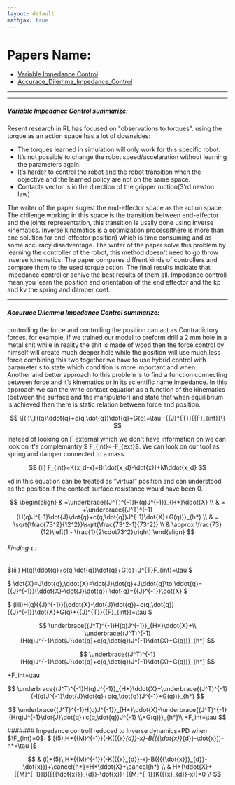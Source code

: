 ```yaml
---
layout: default
mathjax: true
---
```

# Papers Name:

- [Variable Impedance Control](#VIC)
- [Accurace_Dilemma_Impedance_Control](#ADIC)



<hr />
<hr />

<a name='VIC'></a>
##### Variable Impedance Control summarize:

Resent research in RL has focused on "observations to torques". using the torque as an action space has a lot of downsides:
* The torques learned in simulation will only work for this specific robot.
* It’s not possible to change the robot speed/accelaration without learning the parameters again.
* It’s harder to control the robot and the robot transition when the objective and the learned policy are not on the same space.
* Contacts vector is in the direction of the gripper motion(3’rd newton law)

The writer of the paper sugest the end-effector space as the action space. The chllenge working in this space is the transition
between end-effector and the joints representation, this transition is usally done using inverse kinematics. Inverse
kinamatics is a optimization process(there is more than one solution for end-effector position) which is time consuming and
as some accuracy disadventage. The writer of the paper solve this problem by learning the controller of the robot, this method 
doesn't need to go throw inverse kinematics. The paper compares diffrent kinds of controllers and compare them to the used torque
action. The final results indicate that impedance controller achive the best results of them all. Impedance controll mean you learn
the position and orientation of the end effector and the kp and kv the spring and damper coef.  

<hr />
<a name='ADIC'></a>

##### Accurace Dilemma Impedance Control summarize:

controlling the force and controlling the position can act as Contradictory forces. for example, if we trained our model to preform drill a 2 mm hole in a metal shit while in reality the shit is made of wood then the force control by himself will create much deeper hole while the position will use much less force combining this two together we have to use hybrid control with parameter s to state which condition is more important and when.  
Another and better approach to this problem is to find a function connecting between force and it’s kinematics or in its scientific name impedance. In this approach we can the write contact equation as a function of the kinematics (between the surface and the manipulator) and state that when equilibrium is achieved then there is static relation between force and position.


$$ \[(i)\,H(q)\ddot{q}+c(q,\dot{q})\dot{q}+G(q)=\tau -{{J}^{T}}{{F}_{int}}\] $$
 

Insteed of looking on F external which we don't have information on we can look on it's complemantry $ F_{int}=-F_{ext}$.
We can look on our tool as spring and damper connected to a mass.

$$ (ii) F_{int}=K(x_d-x)+B(\dot{x_d}-\dot{x})+M\ddot{x_d} $$

xd in this equation can be treated as “virtual” position and can understood as the position if the contact surface resistance would have been 0.

$$
\begin{align}
 & =\underbrace{(J^T)^{-1}H(q)J^{-1}}_{H*}\ddot{X} \\
 & = +\underbrace{(J^T)^{-1}(H(q)J^{-1}\dot{J}\dot{q}+c(q,\dot{q})J^{-1}\dot{X}+G(q))}_{h*}  \\
 & = \sqrt{\frac{73^2}{12^2}}\sqrt{\frac{73^2-1}{73^2}} \\ 
 & \approx \frac{73}{12}\left(1 - \frac{1}{2\cdot73^2}\right)
\end{align}
$$

###### Finding $\tau$ :

$(iii) H(q)\ddot{q}+c(q,\dot{q})\dot{q}+G(q)+J^{T}F_{int}=\tau $

$ \dot{X}=J\dot{q},\ddot{X}=\dot{J}\dot{q}+J\ddot{q}\to \ddot{q}={{J}^{-1}}(\ddot{X}-\dot{J}\dot{q}),\dot{q}={{J}^{-1}}\dot{X} $

$ (iiii)H(q){{J}^{-1}}(\ddot{X}-\dot{J}\dot{q})+c(q,\dot{q}){{J}^{-1}}\dot{X}+G(q)+{{J}^{T}}{{F}_{int}}=\tau $


$$ \underbrace{(J^T)^{-1}H(q)J^{-1}}_{H*}\ddot{X}+\\
\underbrace{(J^T)^{-1}(H(q)J^{-1}\dot{J}\dot{q}+c(q,\dot{q})J^{-1}\dot{X}+G(q))}_{h*} $$ 



$$ \underbrace{(J^T)^{-1}(H(q)J^{-1}\dot{J}\dot{q}+c(q,\dot{q})J^{-1}\dot{X}+G(q))}_{h*}  $$



+F_int=\tau 

$$
\underbrace{(J^T)^{-1}H(q)J^{-1}}_{H*}\ddot{X}+\underbrace{(J^T)^{-1}(H(q)J^{-1}\dot{J}\dot{q}+c(q,\dot{q})J^{-1}+G(q))}_{h*}
$$


$$
\underbrace{(J^T)^{-1}H(q)J^{-1}}_{H*}\ddot{X}-\underbrace{(J^T)^{-1}(H(q)J^{-1}\dot{J}\dot{q}+c(q,\dot{q})J^{-1} \\+G(q))}_{h*}\\
+F_int=\tau 
$$

####### Impedance controll reduced to Inverse dynamics+PD when $\F_{int}=0$:
$ \[(5)\,H*{{M}^{-1}}(-K({{x}_{d}}-x)-B({{\dot{x}}_{d}}-\dot{x}))-h*=\tau \]$ 

$$
 & (i)+(5)\,H*{{M}^{-1}}(-K({{x}_{d}}-x)-B({{{\dot{x}}}_{d}}-\dot{x}))+\cancel{h*}=H*\ddot{X}+\cancel{h*} \\ 
 & H*(\ddot{X}+{{M}^{-1}}B({{{\dot{x}}}_{d}}-\dot{x})+{{M}^{-1}}K({{x}_{d}}-x))=0 \\ 
$$
